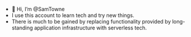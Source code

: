 - 👋 Hi, I’m @SamTowne
- I use this account to learn tech and try new things.
- There is much to be gained by replacing functionality provided by long-standing application infrastructure with serverless tech.

<!---
SamTowne/SamTowne is a ✨ special ✨ repository because its `README.md` (this file) appears on your GitHub profile.
You can click the Preview link to take a look at your changes.
--->
